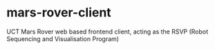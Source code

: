 # mars-rover-client
UCT Mars Rover web based frontend client, acting as the RSVP (Robot Sequencing and Visualisation Program)
